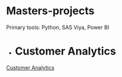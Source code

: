 # Masters-projects

Primary tools: Python, SAS Viya, Power BI

- # Customer Analytics

[Customer Analytics](Customer%20Analytics/Customer_README.md)



